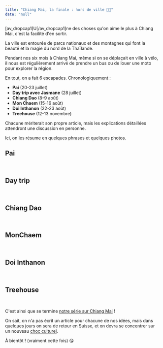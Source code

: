 ```yaml
---
title: "Chiang Mai, la finale : hors de ville 🌳🌄"
date: "null"
---
```


\[av\_dropcap1\]U\[/av\_dropcap1\]ne des choses qu'on aime le plus à Chiang Mai, c'est la facilité d'en sortir.

La ville est entourée de parcs nationaux et des montagnes qui font la beauté et la magie du nord de la Thaïlande.

Pendant nos six mois à Chiang Mai, même si on se déplaçait en ville à vélo, il nous est régulièrement arrivé de prendre un bus ou de louer une moto pour explorer la région.

En tout, on a fait 6 escapades. Chronologiquement :

- **Pai** (20-23 juillet)
- **Day trip avec Jasmane** (28 juillet)
- **Chiang Dao** (8-9 août)
- **Mon Chaem** (15-16 août)
- **Doi Inthanon** (22-23 août)
- **Treehouse** (12-13 novembre)

Chacune mériterait son propre article, mais les explications détaillées attendront une discussion en personne.

Ici, on les résume en quelques phrases et quelques photos.

## Pai

 

## Day trip

 

## Chiang Dao

 

## MonChaem

 

## Doi Inthanon

 

## Treehouse

 

C'est ainsi que se termine [notre série sur Chiang Mai](https://eaudepoisson.com/2018/11/26/chiang-mai-la-serie/) !

On sait, on n'a pas écrit un article pour chacune de nos idées, mais dans quelques jours on sera de retour en Suisse, et on devra se concentrer sur un nouveau [choc culturel](https://eaudepoisson.com/2017/10/29/top-7-du-choc-culturel-au-vietnam/).

À bientôt ! (vraiment cette fois) 😘


